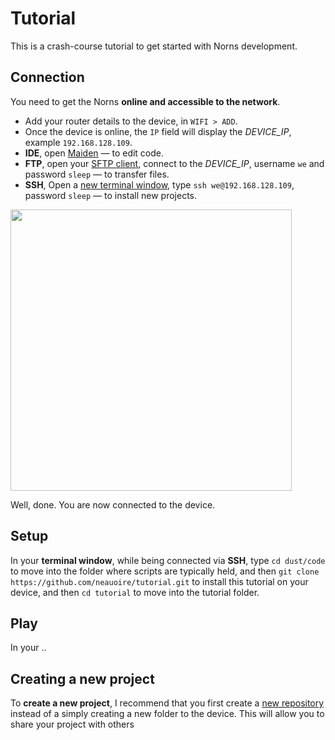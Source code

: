 # Tutorial

This is a crash-course tutorial to get started with Norns development.

## Connection

You need to get the Norns **online and accessible to the network**.

- Add your router details to the device, in `WIFI > ADD`. 
- Once the device is online, the `IP` field will display the _DEVICE_IP_, example `192.168.128.109`.
- **IDE**, open [Maiden](http://norns.local/maiden/) — to edit code.
- **FTP**, open your [SFTP client](https://cyberduck.io/download/), connect to the _DEVICE_IP_, username `we` and password `sleep` — to transfer files.
- **SSH**, Open a [new terminal window](https://www.youtube.com/watch?v=IGmfU6QU5dI), type `ssh we@192.168.128.109`, password `sleep` — to install new projects.

<img src='https://raw.githubusercontent.com/neauoire/tutorial/master/wifi.png?raw=true' width='450'/>

Well, done. You are now connected to the device. 

## Setup

In your **terminal window**, while being connected via **SSH**, type `cd dust/code` to move into the folder where scripts are typically held, and then `git clone https://github.com/neauoire/tutorial.git` to install this tutorial on your device, and then `cd tutorial` to move into the tutorial folder. 

## Play

In your ..

## Creating a new project

To **create a new project**, I recommend that you first create a [new repository](https://github.com/new) instead of a simply creating a new folder to the device. This will allow you to share your project with others


